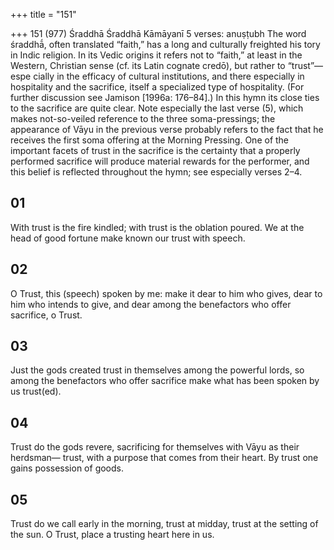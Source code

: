 +++
title = "151"

+++
151 (977)
Śraddhā
Śraddhā Kāmāyanī
5 verses: anuṣṭubh
The word śraddhā́, often translated “faith,” has a long and culturally freighted his tory in Indic religion. In its Vedic origins it refers not to “faith,” at least in the  Western, Christian sense (cf. its Latin cognate credō), but rather to “trust”—espe cially in the efficacy of cultural institutions, and there especially in hospitality and  the sacrifice, itself a specialized type of hospitality. (For further discussion see  Jamison [1996a: 176–84].)
In this hymn its close ties to the sacrifice are quite clear. Note especially the  last verse (5), which makes not-so-veiled reference to the three soma-pressings; the  appearance of Vāyu in the previous verse probably refers to the fact that he receives  the first soma offering at the Morning Pressing. One of the important facets of  trust in the sacrifice is the certainty that a properly performed sacrifice will produce  material rewards for the performer, and this belief is reflected throughout the hymn;  see especially verses 2–4.
## 01
With trust is the fire kindled; with trust is the oblation poured.
We at the head of good fortune make known our trust with speech.
## 02
O Trust, this (speech) spoken by me: make it dear to him who gives, dear  to him who intends to give,
and dear among the benefactors who offer sacrifice, o Trust.
## 03
Just the gods created trust in themselves among the powerful lords, so among the benefactors who offer sacrifice make what has been spoken  by us trust(ed).
## 04
Trust do the gods revere, sacrificing for themselves with Vāyu as their  herdsman—
trust, with a purpose that comes from their heart. By trust one gains  possession of goods.
## 05
Trust do we call early in the morning, trust at midday,
trust at the setting of the sun. O Trust, place a trusting heart
here in us.